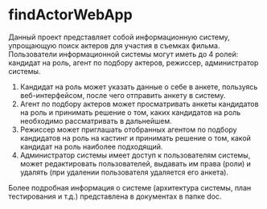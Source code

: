 # findActorWebApp

Данный проект представляет собой информационную систему, упрощающую поиск актеров для участия в съемках фильма.
Пользователи информационной системы могут иметь до 4 ролей: кандидат на роль, агент по подбору актеров, режиссер, администратор системы.

1.	Кандидат на роль может указать данные о себе в анкете, пользуясь веб-интерфейсом, после чего отправить анкету в систему.
2.	Агент по подбору актеров может просматривать анкеты кандидатов на роль и принимать решение о том, каких кандидатов на роль необходимо рассматривать в дальнейшем.
3.	Режиссер может приглашать отобранных агентом по подбору кандидатов на роль на кастинг и принимать решение о том, какой кандидат на роль наиболее подходящий.
4. Администратор системы имеет доступ к пользователям системы, может редактировать пользователей, выдавать им права (роли) и удалять (при удалении пользователя удаляется его анкета).

Более подробная информация о системе (архитектура системы, план тестирования и т.д.) представлена в документах в папке doc.
